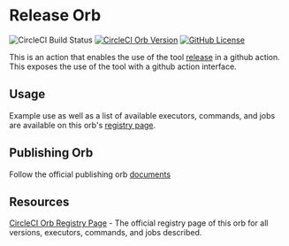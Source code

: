 # Release Orb 
![CircleCI Build Status](https://circleci.com/gh/sanjP10/release-orb.svg?style=shield "CircleCI Build Status") [![CircleCI Orb Version](https://badges.circleci.com/orbs/sanjp10/release.svg)][reg-page] [![GitHub License](https://img.shields.io/badge/license-MIT-lightgrey.svg)](https://raw.githubusercontent.com/sanjP10/release-orb/main/LICENSE)

This is an action that enables the use of the tool [release](https://github.com/sanjP10/release) in a github action.
This exposes the use of the tool with a github action interface.

## Usage

Example use as well as a list of available executors, commands, and jobs are available on this orb's [registry page][reg-page].

## Publishing Orb

Follow the official publishing orb [documents](https://circleci.com/docs/2.0/creating-orbs/#issue-a-new-release)

## Resources

[CircleCI Orb Registry Page][reg-page] - The official registry page of this orb for all versions, executors, commands, and jobs described.

[reg-page]: https://circleci.com/orbs/registry/orb/sanjp10/release
